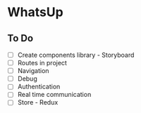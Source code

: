 # WhatsUp

## To Do

- [ ] Create components library - Storyboard
- [ ] Routes in project
- [ ] Navigation
- [ ] Debug
- [ ] Authentication
- [ ] Real time communication
- [ ] Store - Redux